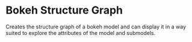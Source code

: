 # Bokeh Structure Graph

Creates the structure graph of a bokeh model and can display it
in a way suited to explore the attributes of the model and submodels.

